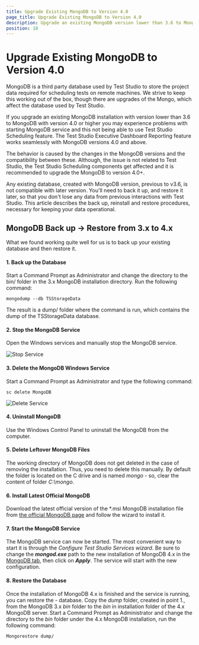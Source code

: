 ```yaml
---
title: Upgrade Existing MongoDB to Version 4.0
page_title: Upgrade Existing MongoDB to Version 4.0
description: Upgrade an existing MongoDB version lower than 3.6 to MongoDB version 4.0 or higher. Problems with starting MongoDB service. Not able to use Test Studio Scheduling feature. MongoDB service unable to start. 
position: 10
---
```

# Upgrade Existing MongoDB to Version 4.0

MongoDB is a third party database used by Test Studio to store the project data required for scheduling tests on remote machines. We strive to keep this working out of the box, though there are upgrades of the Mongo, which affect the database used by Test Studio.

If you upgrade an existing MongoDB installation with version lower than 3.6 to MongoDB with version 4.0 or higher you may experience problems with starting MongoDB service and this not being able to use Test Studio Scheduling feature. The Test Studio Executive Dashboard Reporting feature works seamlessly with MongoDB versions 4.0 and above.

The behavior is caused by the changes in the MongoDB versions and the compatibility between these. Although, the issue is not related to Test Studio, the Test Studio Scheduling components get affected and it is recommended to upgrade the MongoDB to version 4.0+.

Any existing database, created with MongoDB version, previous to v3.6, is not compatible with later version. You'll need to back it up, and restore it later, so that you don't lose any data from previous interactions with Test Studio. This article describes the back up, reinstall and restore procedures, necessary for keeping your data operational.

## MongoDB Back up -> Restore from 3.x to 4.x

What we found working quite well for us is to back up your existing database and then restore it.

#### 1. Back up the Database

Start a Command Prompt as Administrator and change the directory to the bin/ folder in the 3.x  MongoDB installation directory. Run the following command:

```
mongodump --db TSStorageData
```

The result is a dump/ folder where the command is run, which contains the dump of the TSStorageData database.

#### 2. Stop the MongoDB Service

Open the Windows services and manually stop the MongoDB service.

![Stop Service][1]

#### 3. Delete the MongoDB Windows Service

Start a Command Prompt as Administrator and type the following command:
 
```
sc delete MongoDB
```

![Delete Service][2]

#### 4. Uninstall MongoDB

Use the Windows Control Panel to uninstall the MongoDB from the computer.

#### 5. Delete Leftover MongoDB Files

The working directory of MongoDB does not get deleted in the case of removing the installation. Thus, you need to delete this manually. By default the folder is located on the C drive and is named *mongo* - so, clear the content of folder *C:\mongo*.

#### 6. Install Latest Official MongoDB

Download the latest official version of the *.msi MongoDB installation file from <a href="https://www.mongodb.com/download-center/community" target="_blank">the official MongoDB page</a> and follow the wizard to install it.

#### 7. Start the MongoDB Service

The MongoDB service can now be started. The most convenient way to start it is through the *Configure Test Studio Services wizard*. Be sure to change the ***mongod.exe*** path to the new installation of MongoDB 4.x in the <a href="/features/scheduling-test-runs/multiple-machines-scheduling-setup/create-scheduling-server#mongodb-tab" target="_blank">MongoDB tab</a>, then click on ***Apply***. The service will start with the new configuration.

#### 8. Restore the Database

Once the installation of MongoDB 4.x is finished and the service is running, you can restore the - database. Copy the *dump* folder, created in point 1., from the MongoDB 3.x *bin* folder to the *bin* in installation folder of the 4.x MongoDB server. Start a Command Prompt as Administrator and change the directory to the *bin* folder under the 4.x MongoDB installation, run the following command:

```
Mongorestore dump/
```

[1]: /img/knowledge-base/scheduling-kb/upgrade-to-mongo-4-0/fig1.png
[2]: /img/knowledge-base/scheduling-kb/upgrade-to-mongo-4-0/fig2.png

